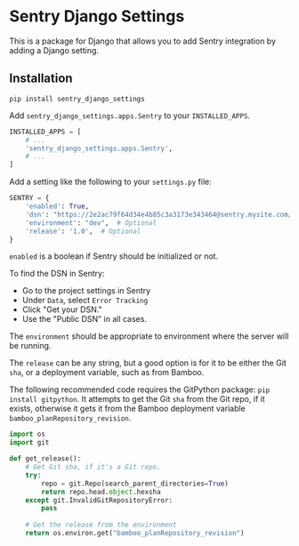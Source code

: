 # Sentry Django Settings

This is a package for Django that allows you to add Sentry integration by adding a Django setting.

## Installation

`pip install sentry_django_settings`

Add `sentry_django_settings.apps.Sentry` to your `INSTALLED_APPS`.

```python
INSTALLED_APPS = [
    # ...
    'sentry_django_settings.apps.Sentry',
    # ...
]
```

Add a setting like the following to your `settings.py` file:

```python
SENTRY = {
    'enabled': True,
    'dsn': "https://2e2ac79f64d34e4b85c3a3173e343464@sentry.mysite.com/5",
    'environment': "dev",  # Optional
    'release': '1.0',  # Optional
}
```

`enabled` is a boolean if Sentry should be initialized or not.

To find the DSN in Sentry:

- Go to the project settings in Sentry
- Under `Data`, select `Error Tracking`
- Click "Get your DSN."
- Use the "Public DSN" in all cases.

The `environment` should be appropriate to environment where the server will be running.

The `release` can be any string, but a good option is for it to be either the Git `sha`, or a deployment variable, such as from Bamboo.

The following recommended code requires the GitPython package: `pip install gitpython`. It attempts to get the Git `sha` from the Git repo, if it exists, otherwise it gets it from the Bamboo deployment variable `bamboo_planRepository_revision`.

```python
import os
import git

def get_release():
    # Get Git sha, if it's a Git repo.
    try:
        repo = git.Repo(search_parent_directories=True)
        return repo.head.object.hexsha
    except git.InvalidGitRepositoryError:
        pass
    
    # Get the release from the environment
    return os.environ.get("bamboo_planRepository_revision")
```
